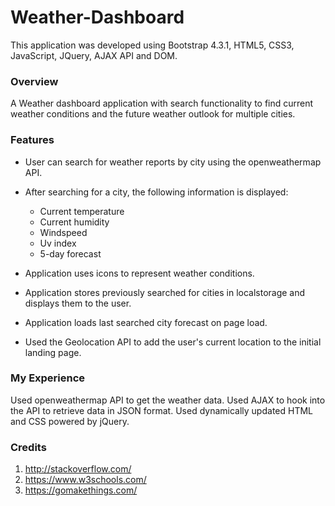 # Weather-Dashboard
This application was developed using Bootstrap 4.3.1, HTML5, CSS3, JavaScript, JQuery, AJAX API and DOM.

### Overview
A Weather dashboard application with search functionality to find current weather conditions and the future weather outlook for multiple cities.

### Features
- User can search for weather reports by city using the openweathermap API.

- After searching for a city, the following information is displayed:

    * Current temperature
    * Current humidity
    * Windspeed
    * Uv index
    * 5-day forecast

- Application uses icons to represent weather conditions.

- Application stores previously searched for cities in localstorage and displays them to the     user.

- Application loads last searched city forecast on page load.

- Used the Geolocation API to add the user's current location to the initial landing page.

### My Experience
Used openweathermap API to get the weather data. 
Used AJAX to hook into the API to retrieve data in JSON format.
Used dynamically updated HTML and CSS powered by jQuery.

### Credits
1. http://stackoverflow.com/
2. https://www.w3schools.com/
3. https://gomakethings.com/
